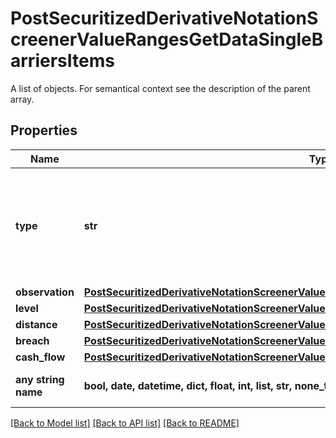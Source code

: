 # PostSecuritizedDerivativeNotationScreenerValueRangesGetDataSingleBarriersItems

A list of objects. For semantical context see the description of the parent array.

## Properties
Name | Type | Description | Notes
------------ | ------------- | ------------- | -------------
**type** | **str** | The type of the barrier. See endpoint &#x60;/securitized-derivative/barrier/type/list&#x60; for additional information. Note that not all barrier types listed in the mentioned endpoint can be used as a parameter. | Value | Description | | --- | --- | | strike | Represents the underlying level that needs to be reached in order for the securitized derivative to yield a profit; particularly relevant for reverse convertible bonds, sprint/outperformance certificates, capital-protection certificates, warrants and knock-out certificates. | | bonusLevel | Represents the underlying level considered for repayment if the knock-in barrier is intact; particularly relevant for bonus certificates. | | cap | Represents the maximum underlying level considered for repayment; particularly relevant for discount certificates, bonus certificates, and capital-protection certificates. | | knockOut | Represents the underlying level where a securitized derivative is terminated and becomes (nearly) worthless; particularly relevant for knock-out certificates. | | knockIn | Represents the underling level at which a certain product feature (such as a bonus payment) is lost; particularly relevant for bonus certificates but also for securitized derivatives that might have additional protection such as reverse convertible bonds, discount certificates, and capital-protection certificates. | | lockOut | Represents the underlying level at which the securitized derivative is terminated yielding a predefined amount; particularly relevant for capital-protection certificates and express certificates but currently not supported for the latter. | | lockIn | Represents the underlying level at which a certain repayment at maturity is ensured; particularly relevant for capital-protection certificates and express certificates but currently not supported for the latter. | | capitalGuarantee | Represents the underlying level corresponding to a guranteed repayment; particularly relevant for capital-protection certificates. | | couponTriggerLevel | Represents the underlying level at which a partial payment (such as a conditional coupon) is lost; particularly relevant for capital-protection certificates and express certificates but currently not supported for the latter. |   | [optional] 
**observation** | [**PostSecuritizedDerivativeNotationScreenerValueRangesGetDataSingleBarriersItemsObservation**](PostSecuritizedDerivativeNotationScreenerValueRangesGetDataSingleBarriersItemsObservation.md) |  | [optional] 
**level** | [**PostSecuritizedDerivativeNotationScreenerValueRangesGetDataSingleBarriersItemsLevel**](PostSecuritizedDerivativeNotationScreenerValueRangesGetDataSingleBarriersItemsLevel.md) |  | [optional] 
**distance** | [**PostSecuritizedDerivativeNotationScreenerValueRangesGetDataSingleBarriersItemsDistance**](PostSecuritizedDerivativeNotationScreenerValueRangesGetDataSingleBarriersItemsDistance.md) |  | [optional] 
**breach** | [**PostSecuritizedDerivativeNotationScreenerValueRangesGetDataSingleBarriersItemsBreach**](PostSecuritizedDerivativeNotationScreenerValueRangesGetDataSingleBarriersItemsBreach.md) |  | [optional] 
**cash_flow** | [**PostSecuritizedDerivativeNotationScreenerValueRangesGetDataSingleBarriersItemsCashFlow**](PostSecuritizedDerivativeNotationScreenerValueRangesGetDataSingleBarriersItemsCashFlow.md) |  | [optional] 
**any string name** | **bool, date, datetime, dict, float, int, list, str, none_type** | any string name can be used but the value must be the correct type | [optional]

[[Back to Model list]](../README.md#documentation-for-models) [[Back to API list]](../README.md#documentation-for-api-endpoints) [[Back to README]](../README.md)


